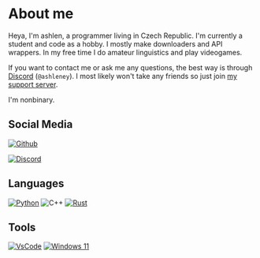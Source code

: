 # About me
Heya, I'm ashlen, a programmer living in Czech Republic. I'm currently a student and code as a hobby. I mostly make downloaders and API wrappers. In my free time I do amateur linguistics and play videogames.

If you want to contact me or ask me any questions, the best way is through [Discord](https://discord.com/users/454513969265115137) (`@ashleney`). I most likely won't take any friends so just join [my support server](https://discord.gg/sMkSKRPuCR). 

I'm nonbinary.

## Social Media
[![Github](https://img.shields.io/badge/github-%23333333.svg?&logo=github&style=for-the-badge&logoColor=white)](https://github.com/thesadru)

[![Discord](https://img.shields.io/badge/discord-%237289DA.svg?&logo=discord&style=for-the-badge&logoColor=white)](https://discord.com/users/454513969265115137)

## Languages
[![Python](https://img.shields.io/badge/python-3.12-%234B8BBE.svg?&logo=python&style=for-the-badge&logoColor=white)](https://www.python.org/)
![C++](https://img.shields.io/badge/c++-11-%23044F88.svg?&logo=cplusplus&style=for-the-badge&logoColor=white)
[![Rust](https://img.shields.io/badge/rust-%23F46623.svg?&logo=rust&style=for-the-badge&logoColor=white)](https://www.rust-lang.org/)

## Tools
[![VsCode](https://img.shields.io/badge/VsCode-%230078D7.svg?&logo=sublimetext&style=for-the-badge&logoColor=white)](https://code.visualstudio.com/)
[![Windows 11](https://img.shields.io/badge/windows-11-%230078D7.svg?&logo=linux&style=for-the-badge&logoColor=white)](https://archlinux.org/)
